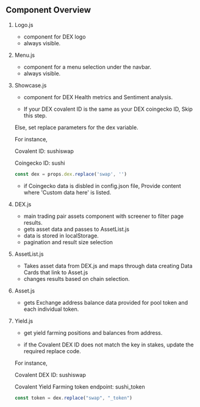 Component Overview
-------------------

1. Logo.js
    - component for DEX logo
    - always visible.

2. Menu.js
    - component for a menu selection under the navbar.
    - always visible.

3. Showcase.js
    - component for DEX Health metrics and Sentiment analysis.

    - If your DEX covalent ID is the same as your DEX coingecko ID, Skip this step.

    Else, set replace parameters for the dex variable.

    For instance,

    Covalent ID: sushiswap 

    Coingecko ID: sushi

    ```javascript
    const dex = props.dex.replace('swap', '')
    ```

    - if Coingecko data is disbled in config.json file, Provide content where 'Custom data here' is listed.

4. DEX.js

    - main trading pair assets component with screener to filter page results.
    - gets asset data and passes to AssetList.js
    - data is stored in localStorage.
    - pagination and result size selection

5. AssetList.js
    - Takes asset data from DEX.js and maps through data creating Data Cards that link to Asset.js
    - changes results based on chain selection.

6. Asset.js
    - gets Exchange address balance data provided for pool token and each individual token.

7. Yield.js
    - get yield farming positions and balances from address.

    - if the Covalent DEX ID does not match the key in stakes, update the required replace code.

    For instance,

    Covalent DEX ID: sushiswap
    
    Covalent Yield Farming token endpoint: sushi_token

    ```javascript
    const token = dex.replace("swap", "_token")
    ```